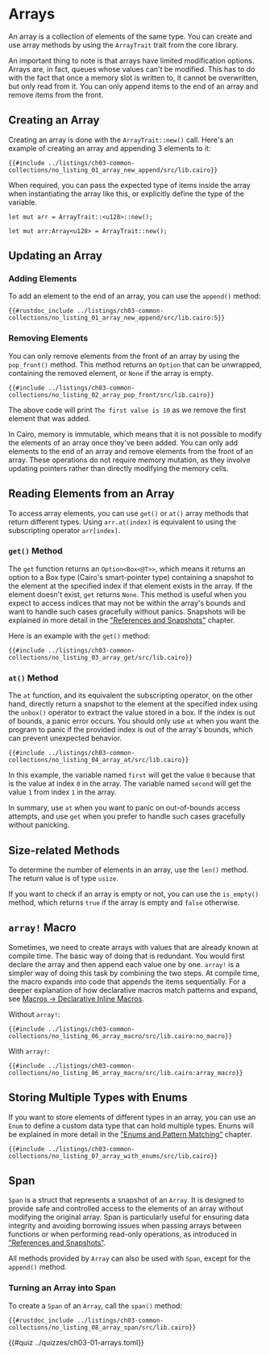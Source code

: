 # Arrays

An array is a collection of elements of the same type. You can create and use array methods by using the `ArrayTrait` trait from the core library.

An important thing to note is that arrays have limited modification options. Arrays are, in fact, queues whose values can't be modified.
This has to do with the fact that once a memory slot is written to, it cannot be overwritten, but only read from it. You can only append items to the end of an array and remove items from the front.

## Creating an Array

Creating an array is done with the `ArrayTrait::new()` call. Here's an example of creating an array and appending 3 elements to it:

```cairo
{{#include ../listings/ch03-common-collections/no_listing_01_array_new_append/src/lib.cairo}}
```

When required, you can pass the expected type of items inside the array when instantiating the array like this, or explicitly define the type of the variable.

```cairo, noplayground
let mut arr = ArrayTrait::<u128>::new();
```

```cairo, noplayground
let mut arr:Array<u128> = ArrayTrait::new();
```

## Updating an Array

### Adding Elements

To add an element to the end of an array, you can use the `append()` method:

```cairo
{{#rustdoc_include ../listings/ch03-common-collections/no_listing_01_array_new_append/src/lib.cairo:5}}
```

### Removing Elements

You can only remove elements from the front of an array by using the `pop_front()` method.
This method returns an `Option` that can be unwrapped, containing the removed element, or `None` if the array is empty.

```cairo
{{#include ../listings/ch03-common-collections/no_listing_02_array_pop_front/src/lib.cairo}}
```

The above code will print `The first value is 10` as we remove the first element that was added.

In Cairo, memory is immutable, which means that it is not possible to modify the elements of an array once they've been added. You can only add elements to the end of an array and remove elements from the front of an array. These operations do not require memory mutation, as they involve updating pointers rather than directly modifying the memory cells.

## Reading Elements from an Array

To access array elements, you can use `get()` or `at()` array methods that return different types. Using `arr.at(index)` is equivalent to using the subscripting operator `arr[index]`.

### `get()` Method

The `get` function returns an `Option<Box<@T>>`, which means it returns an option to a Box type (Cairo's smart-pointer type) containing a snapshot to the element at the specified index if that element exists in the array. If the element doesn't exist, `get` returns `None`. This method is useful when you expect to access indices that may not be within the array's bounds and want to handle such cases gracefully without panics. Snapshots will be explained in more detail in the ["References and Snapshots"][snapshots] chapter.

Here is an example with the `get()` method:

```cairo
{{#include ../listings/ch03-common-collections/no_listing_03_array_get/src/lib.cairo}}
```

[snapshots]: ./ch04-02-references-and-snapshots.md#snapshots

### `at()` Method

The `at` function, and its equivalent the subscripting operator, on the other hand, directly return a snapshot to the element at the specified index using the `unbox()` operator to extract the value stored in a box. If the index is out of bounds, a panic error occurs. You should only use `at` when you want the program to panic if the provided index is out of the array's bounds, which can prevent unexpected behavior.

```cairo
{{#include ../listings/ch03-common-collections/no_listing_04_array_at/src/lib.cairo}}
```

In this example, the variable named `first` will get the value `0` because that
is the value at index `0` in the array. The variable named `second` will get
the value `1` from index `1` in the array.

In summary, use `at` when you want to panic on out-of-bounds access attempts, and use `get` when you prefer to handle such cases gracefully without panicking.

## Size-related Methods

To determine the number of elements in an array, use the `len()` method. The return value is of type `usize`.

If you want to check if an array is empty or not, you can use the `is_empty()` method, which returns `true` if the array is empty and `false` otherwise.

## `array!` Macro

Sometimes, we need to create arrays with values that are already known at compile time. The basic way of doing that is redundant. You would first declare the array and then append each value one by one. `array!` is a simpler way of doing this task by combining the two steps.
At compile time, the macro expands into code that appends the items sequentially. For a deeper explanation of how declarative macros match patterns and expand, see [Macros → Declarative Inline Macros](./ch12-05-macros.md#declarative-inline-macros-for-general-metaprogramming).

Without `array!`:

```cairo
{{#include ../listings/ch03-common-collections/no_listing_06_array_macro/src/lib.cairo:no_macro}}
```

With `array!`:

```cairo
{{#include ../listings/ch03-common-collections/no_listing_06_array_macro/src/lib.cairo:array_macro}}
```

## Storing Multiple Types with Enums

If you want to store elements of different types in an array, you can use an `Enum` to define a custom data type that can hold multiple types. Enums will be explained in more detail in the ["Enums and Pattern Matching"][enums] chapter.

```cairo
{{#include ../listings/ch03-common-collections/no_listing_07_array_with_enums/src/lib.cairo}}
```

[enums]: ./ch06-00-enums-and-pattern-matching.md

## Span

`Span` is a struct that represents a snapshot of an `Array`. It is designed to provide safe and controlled access to the elements of an array without modifying the original array. Span is particularly useful for ensuring data integrity and avoiding borrowing issues when passing arrays between functions or when performing read-only operations, as introduced in ["References and Snapshots"][references].

All methods provided by `Array` can also be used with `Span`, except for the `append()` method.

[references]: ./ch04-02-references-and-snapshots.md

### Turning an Array into Span

To create a `Span` of an `Array`, call the `span()` method:

```cairo
{{#rustdoc_include ../listings/ch03-common-collections/no_listing_08_array_span/src/lib.cairo}}
```

{{#quiz ../quizzes/ch03-01-arrays.toml}}
